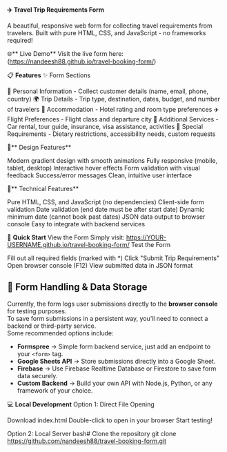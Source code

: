 **✈️ Travel Trip Requirements Form**

A beautiful, responsive web form for collecting travel requirements from travelers. Built with pure HTML, CSS, and JavaScript - no frameworks required!

🌐** Live Demo**
Visit the live form here: (https://nandeesh88.github.io/travel-booking-form/)

📋 **Features**
✨ Form Sections

👤 Personal Information - Collect customer details (name, email, phone, country)
🌍 Trip Details - Trip type, destination, dates, budget, and number of travelers
🏨 Accommodation - Hotel rating and room type preferences
✈️ Flight Preferences - Flight class and departure city
🎯 Additional Services - Car rental, tour guide, insurance, visa assistance, activities
📝 Special Requirements - Dietary restrictions, accessibility needs, custom requests

🎨** Design Features**

Modern gradient design with smooth animations
Fully responsive (mobile, tablet, desktop)
Interactive hover effects
Form validation with visual feedback
Success/error messages
Clean, intuitive user interface

🔧** Technical Features**

Pure HTML, CSS, and JavaScript (no dependencies)
Client-side form validation
Date validation (end date must be after start date)
Dynamic minimum date (cannot book past dates)
JSON data output to browser console
Easy to integrate with backend services


🚀 **Quick Start**
View the Form
Simply visit: https://YOUR-USERNAME.github.io/travel-booking-form/
Test the Form

Fill out all required fields (marked with *)
Click "Submit Trip Requirements"
Open browser console (F12)
View submitted data in JSON format

## 📩 Form Handling & Data Storage

Currently, the form logs user submissions directly to the **browser console** for testing purposes.  
To save form submissions in a persistent way, you’ll need to connect a backend or third-party service.  
Some recommended options include:

- **Formspree** → Simple form backend service, just add an endpoint to your `<form>` tag.  
- **Google Sheets API** → Store submissions directly into a Google Sheet.  
- **Firebase** → Use Firebase Realtime Database or Firestore to save form data securely.  
- **Custom Backend** → Build your own API with Node.js, Python, or any framework of your choice.

💻 **Local Development**
Option 1: Direct File Opening

Download index.html
Double-click to open in your browser
Start testing!

Option 2: Local Server
bash# Clone the repository
git clone https://github.com/nandeesh88/travel-booking-form.git


